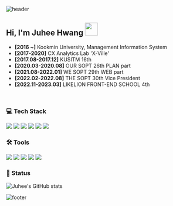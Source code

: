 
<!--
![header](https://capsule-render.vercel.app/api?type=waving&color=0:BBBCF8,100:EBB2FF&height=250&text=WELCOME%20TO&fontSize=45&fontAlignY=35&desc=My%20Space%20🚀%20&descSize=17&descAlignY=48&fontColor=FFFFFF&animation=fadeIn)
-->

![header](https://capsule-render.vercel.app/api?type=waving&color=0:B983FF,100:99FEFF)

<h2> Hi, I'm Juhee Hwang <img src="https://camo.githubusercontent.com/e8e7b06ecf583bc040eb60e44eb5b8e0ecc5421320a92929ce21522dbc34c891/68747470733a2f2f6d656469612e67697068792e636f6d2f6d656469612f6876524a434c467a6361737252346961377a2f67697068792e676966" width="35" data-canonical-src="https://media.giphy.com/media/hvRJCLFzcasrR4ia7z/giphy.gif" style="max-width: 100%;" /> </h2>

- **[2016 ~]** Kookmin University, Management Information System
- **[2017-2020]** CX Analytics Lab 'X-Ville'
- **[2017.08-2017.12]** KUSITM 16th
- **[2020.03-2020.08]** OUR SOPT 26th PLAN part
- **[2021.08-2022.01]** WE SOPT 29th WEB part
- **[2022.02-2022.08]** THE SOPT 30th Vice President
- **[2022.11-2023.03]** LIKELION FRONT-END SCHOOL 4th


<br>

<h3>💻 Tech Stack</h3>
<span>
<img src="https://img.shields.io/badge/-JavaScript-%23F7DF1E?style=for-the-badge&logo=JavaScript&logoColor=black">
<img src="https://img.shields.io/badge/-TypeScript-%233178C6?style=for-the-badge&logo=TypeScript&logoColor=black">
<img src="https://img.shields.io/badge/-React-%2361DAFB?style=for-the-badge&logo=React&logoColor=black">
<img src="https://img.shields.io/badge/-HTML-%23E34F26?style=for-the-badge&logo=HTML5&logoColor=black">
<img src="https://img.shields.io/badge/-CSS-%231572B6?style=for-the-badge&logo=CSS3&logoColor=black">
<img src="https://img.shields.io/badge/-Python-%233776AB?style=for-the-badge&logo=Python&logoColor=black">
</span>



<h3>🛠 Tools</h3>
<span>
<img src="https://img.shields.io/badge/-Notion-%23000000?style=for-the-badge&logo=Notion&logoColor=white">
<img src="https://img.shields.io/badge/-Figma-%23F24E1E?style=for-the-badge&logo=Slack&logoColor=white">
<img src="https://img.shields.io/badge/-Adobe-%23FF0000?style=for-the-badge&logo=Adobe&logoColor=white">
<img src="https://img.shields.io/badge/-Slack-%234A154B?style=for-the-badge&logo=Slack&logoColor=white">
<img src="https://img.shields.io/badge/-Jira-%230052CC?style=for-the-badge&logo=Jira Software&logoColor=white">
</span>


<br>

<h3>🌳 Status</h3>


![Juhee's GitHub stats](https://github-readme-stats.vercel.app/api?username=Juhee-Hwang&theme=material-palenight&show_icons=true)


![footer](https://capsule-render.vercel.app/api?section=footer&type=waving&color=0:B983FF,100:99FEFF)
          


<!--
**Juhee-Hwang/Juhee-Hwang** is a ✨ _special_ ✨ repository because its `README.md` (this file) appears on your GitHub profile.

Here are some ideas to get you started:

- 🔭 I’m currently working on ...
- 🌱 I’m currently learning ...
- 👯 I’m looking to collaborate on ...
- 🤔 I’m looking for help with ...
- 💬 Ask me about ...
- 📫 How to reach me: ...
- 😄 Pronouns: ...
- ⚡ Fun fact: ...
-->
